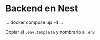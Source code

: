 # Backend en Nest

...
docker compose up -d
...

Copiar el ```.env.template``` y nombrarlo a ``.env``